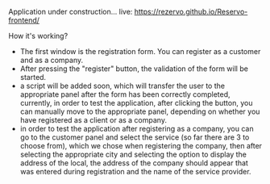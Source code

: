 Application under construction...
live: https://rezervo.github.io/Reservo-frontend/

 How it's working?
 
 - The first window is the registration form.  You can register as a customer and as a company.
 - After pressing the "register" button, the validation of the form will be started.
 - a script will be added soon, which will transfer the user to the appropriate panel after the form has been correctly completed, currently, in order to test the application, after clicking the button, you can manually move to the appropriate panel, depending on whether you have registered as a client or as a company.
 - in order to test the application after registering as a company, you can go to the customer panel and select the service (so far there are 3 to choose from), which we chose when registering the company, then after selecting the appropriate city and selecting the option to display the address of the local, the address of the company should appear  that was entered during registration and the name of the service provider.
